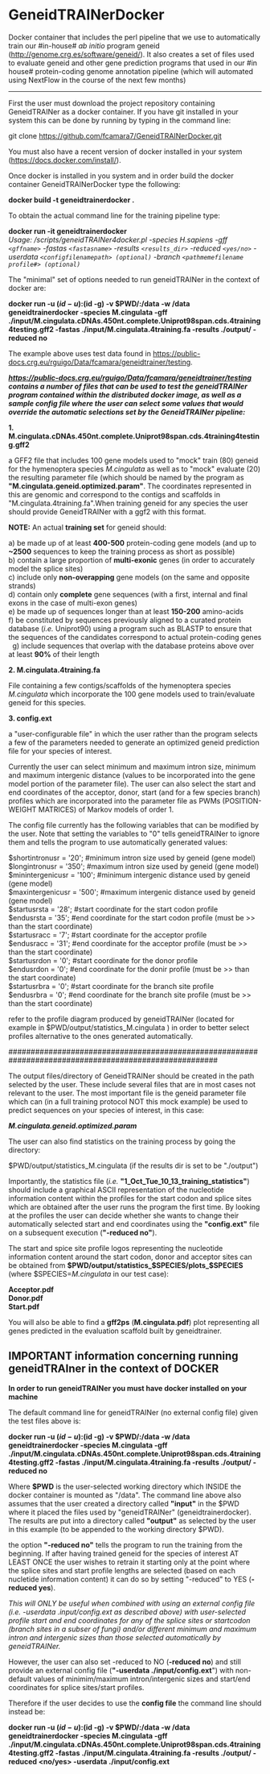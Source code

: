 # GeneidTRAINerDocker

Docker container that includes the perl pipeline that we use to automatically train our #in-house# _ab initio_ program geneid (http://genome.crg.es/software/geneid/). It also creates a set of files used to evaluate geneid and other gene prediction programs that used in our #in house# protein-coding genome annotation pipeline (which will automated using NextFlow in the course of the next few months)

---------------------------------------------------------------------------------------

First the user must download the project repository containing GeneidTRAINer as a docker container. If you have git installed in your system this can be done by running by typing in the command line:

git clone https://github.com/fcamara7/GeneidTRAINerDocker.git

You must also have a recent version of docker installed in your system (https://docs.docker.com/install/). 

Once docker is installed in you system and in order build the docker container GeneidTRAINerDocker type the following:

**docker build -t  geneidtrainerdocker .**

To obtain the actual command line for the training pipeline type:

**docker run -it geneidtrainerdocker**  
_Usage: /scripts/geneidTRAINer4docker.pl -species H.sapiens -gff `<gffname>` -fastas `<fastasname>` -results `<results_dir>` -reduced `<yes/no>` -userdata `<configfilenamepath> (optional)` -branch `<pathmemefilename profile#> (optional)`_

The "minimal" set of options needed to run geneidTRAINer in the context of docker are: 

**docker run -u $(id -u):$(id -g) -v $PWD/:/data -w /data geneidtrainerdocker -species M.cingulata -gff ./input/M.cingulata.cDNAs.450nt.complete.Uniprot98span.cds.4training4testing.gff2 -fastas ./input/M.cingulata.4training.fa -results ./output/ -reduced no**

The example above uses test data found in https://public-docs.crg.eu/rguigo/Data/fcamara/geneidtrainer/testing.

***https://public-docs.crg.eu/rguigo/Data/fcamara/geneidtrainer/testing contains a number of files that can be used to test the geneidTRAINer program contained within the distributed docker image, as well as a sample config file where the user can select some values that would override the automatic selections set by the GeneidTRAINer pipeline:***

**1. M.cingulata.cDNAs.450nt.complete.Uniprot98span.cds.4training4testing.gff2**

a GFF2 file that includes 100 gene models used to "mock" train (80) geneid for the hymenoptera species _M.cingulata_ as well as to "mock" evaluate (20) the resulting parameter file (which should be named by the program as **"M.cingulata.geneid.optimized.param"**. The coordinates represented in this are genomic and correspond to the contigs and scaffolds in "M.cingulata.4training.fa".When training geneid for any species the user should provide GeneidTRAINer with a ggf2 with this format. 

**NOTE:** An actual **training set** for geneid should:  

a) be made up of at least **400-500** protein-coding gene models (and up to **~2500** sequences to keep the training process as short as possible)  
b) contain a large proportion of **multi-exonic** genes (in order to accurately model the splice sites)    
c) include only **non-overapping** gene models (on the same and opposite strands)   
d) contain only **complete** gene sequences (with a first, internal and final exons in the case of multi-exon genes)  
e) be made up of sequences longer than at least **150-200** amino-acids  
f) be constituted by sequences previously aligned to a curated protein database (_i.e._ Uniprot90) using a program such as BLASTP to ensure that the sequences of the candidates correspond to actual protein-coding genes    
g) include sequences that overlap with the database proteins above over at least **90%** of their length     


**2. M.cingulata.4training.fa**

File containing a few contigs/scaffolds of the hymenoptera species _M.cingulata_ which incorporate the 100 gene models used to train/evaluate geneid for this species. 

**3. config.ext** 

a "user-configurable file" in which the user rather than the program selects a few of the parameters needed to generate an optimized geneid prediction file for your species of interest. 

Currently the user can select minimum and maximum intron size, minimum and maximum intergenic distance (values to be incorporated into the gene model portion of the parameter file). The user can also select the start and end coordinates of the acceptor, donor, start (and for a few species branch) profiles which are incorporated into the parameter file as PWMs (POSITION-WEIGHT MATRICES) of Markov models of order 1.  

The config file currently has the following variables that can be modified by the user. Note that setting the variables to "0" tells geneidTRAINer to ignore them and tells the program to use automatically generated values:

$shortintronusr = '20';  #minimum intron size used by geneid (gene model)  
$longintronusr = '350';  #maximum intron size used by geneid (gene model)  
$minintergenicusr = '100'; #minimum intergenic distance used by geneid (gene model)  
$maxintergenicusr = '500'; #maximum intergenic distance used by geneid (gene model)  
$startusrsta = '28'; #start coordinate for the start codon profile  
$endusrsta = '35';   #end coordinate for the start codon profile (must be >> than the start coordinate)  
$startusracc = '7';  #start coordinate for the acceptor profile  
$endusracc = '31';  #end coordinate for the acceptor profile (must be >> than the start coordinate)  
$startusrdon = '0'; #start coordinate for the donor profile  
$endusrdon = '0';  #end coordinate for the donir profile (must be >> than the start coordinate)  
$startusrbra = '0'; #start coordinate for the branch site profile  
$endusrbra = '0'; #end coordinate for the branch site profile (must be >> than the start coordinate)  

refer to the profile diagram produced by geneidTRAINer (located for example in $PWD/output/statistics_M.cingulata ) in order to better select profiles alternative to the ones generated automatically. 

#######################################################################################################

The output files/directory of GeneidTRAINer should be created in the path selected by the user. These include several files that are in most cases not relevant to the user. The most important file is the geneid parameter file which can (in a full training protocol NOT this mock example) be used to predict sequences on your species of interest, in this case:

_**M.cingulata.geneid.optimized.param**_

The user can also find statistics on the training process by going the directory:

$PWD/output/statistics_M.cingulata (if the results dir is set to be "./output") 

Importantly, the statistics file (_i.e._ **"1_Oct_Tue_10_13_training_statistics"**) should include a graphical ASCII representation of the nucleotide information content within the profiles for the start codon and splice sites which are obtained after the user runs the program the first time. By looking at the profiles the user can decide whether she wants to change their automatically selected start and end coordinates using the **"config.ext"** file on a subsequent execution (**"-reduced no"**).

The start and spice site profile logos representing the nucleotide information content around the start codon, donor and acceptor sites can be obtained from **$PWD/output/statistics_$SPECIES/plots_$SPECIES** (where $SPECIES=_M.cingulata_ in our test case):  

**Acceptor.pdf**  
**Donor.pdf**  
**Start.pdf**  

You will also be able to find a **gff2ps** (**M.cingulata.pdf**) plot representing all genes predicted in the evaluation scaffold built by geneidtrainer.


## **IMPORTANT information concerning running geneidTRAIner in the context of DOCKER**

**In order to run geneidTRAINer you must have docker installed on your machine**

The default command line for geneidTRAINer (no external config file) given the test files above is:

**docker run -u $(id -u):$(id -g) -v $PWD/:/data -w /data geneidtrainerdocker -species M.cingulata -gff ./input/M.cingulata.cDNAs.450nt.complete.Uniprot98span.cds.4training4testing.gff2 -fastas ./input/M.cingulata.4training.fa -results ./output/ -reduced no**

Where **$PWD** is the user-selected working directory which INSIDE the docker container is mounted as "/data". The command line above also assumes that the user created a directory called **"input"** in the $PWD where it placed the files used by "geneidTRAINer" (geneidtrainerdocker). The results are put into a directory called **"output"**  as selected by the user in this example (to be appended to the working directory $PWD).

the option **"-reduced no"** tells the program to run the training from the beginning. If after having trained geneid for the species of interest AT LEAST ONCE the user wishes to retrain it starting only at the point where the splice sites and start profile lengths are selected (based on each nucletide information content) it can do so by setting "-reduced" to YES (**-reduced yes**). 

_This will *ONLY* be useful when combined with using an external config file (i.e. -userdata .input/config.ext as described above) with user-selected profile start and end coordinates for any of the splice sites or startcodon (branch sites in a subser of fungi) and/or different minimum and maximum intron and intergenic sizes than those selected automatically by geneidTRAINer._    

However, the user can also set -reduced to NO (**-reduced no**) and still provide an external config file (**"-userdata ./input/config.ext**") with non-default values of minimim/maximum intron/intergenic sizes and start/end coordinates for splice sites/start profiles. 


Therefore if the user decides to use the **config file** the command line should instead be:

**docker run -u $(id -u):$(id -g) -v $PWD/:/data -w /data geneidtrainerdocker -species M.cingulata -gff ./input/M.cingulata.cDNAs.450nt.complete.Uniprot98span.cds.4training4testing.gff2 -fastas ./input/M.cingulata.4training.fa -results ./output/ -reduced <no/yes> -userdata ./input/config.ext**

